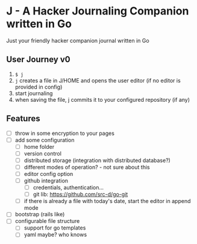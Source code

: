 # J - A Hacker Journaling Companion written in Go

Just your friendly hacker companion journal written in Go

## User Journey v0

1. `$ j`
2. `j` creates a file in J/HOME and opens the user editor (if no editor is provided in config)
3. start journaling
4. when saving the file, j commits it to your configured repository (if any)

## Features

- [ ] throw in some encryption to your pages
- [ ] add some configuration
  - [ ] home folder
  - [ ] version control
  - [ ] distributed storage (integration with distributed database?)
  - [ ] different modes of operation? - not sure about this
  - [ ] editor config option
  - [ ] github integration
    - [ ] credentials, authentication...
    - [ ] git lib: https://github.com/src-d/go-git
  - [ ] if there is already a file with today's date, start the editor in append mode
- [ ] bootstrap (rails like)
- [ ] configurable file structure
  - [ ] support for go templates
  - [ ] yaml maybe? who knows